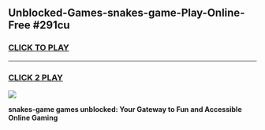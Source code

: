 
## Unblocked-Games-snakes-game-Play-Online-Free #291cu
<h3>
<a href="https://us.freeplayer.one?title=snakes-game&ref=10M">CLICK TO PLAY</a></h3>
<hr>

<h3>
<a href="https://us.freeplayer.one?title=snakes-game&ref=10M">CLICK 2 PLAY</a>
  
</h3>

<a href="https://us.freeplayer.one?title=snakes-game&ref=10M"><img src="https://clearcache.store/games.png"></a>


**snakes-game games unblocked: Your Gateway to Fun and Accessible Online Gaming**
